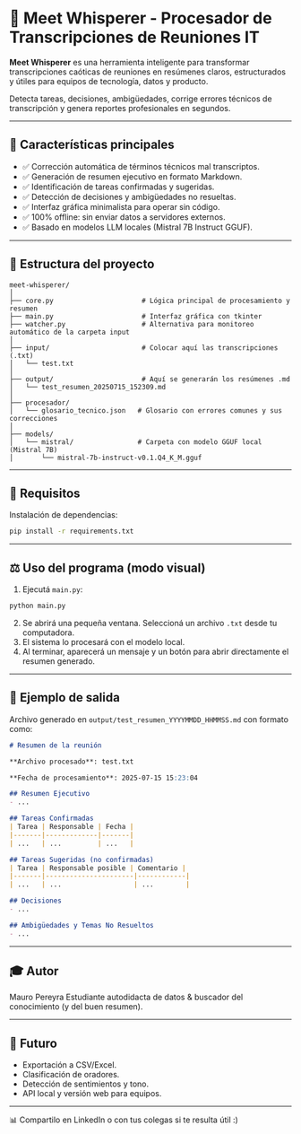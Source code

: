 # 🧠 Meet Whisperer - Procesador de Transcripciones de Reuniones IT

**Meet Whisperer** es una herramienta inteligente para transformar transcripciones caóticas de reuniones en resúmenes claros, estructurados y útiles para equipos de tecnología, datos y producto.

Detecta tareas, decisiones, ambigüedades, corrige errores técnicos de transcripción y genera reportes profesionales en segundos.

---

## 🚀 Características principales

- ✅ Corrección automática de términos técnicos mal transcriptos.
- ✅ Generación de resumen ejecutivo en formato Markdown.
- ✅ Identificación de tareas confirmadas y sugeridas.
- ✅ Detección de decisiones y ambigüedades no resueltas.
- ✅ Interfaz gráfica minimalista para operar sin código.
- ✅ 100% offline: sin enviar datos a servidores externos.
- ✅ Basado en modelos LLM locales (Mistral 7B Instruct GGUF).

---

## 📁 Estructura del proyecto

```
meet-whisperer/
│
├── core.py                      # Lógica principal de procesamiento y resumen
├── main.py                      # Interfaz gráfica con tkinter
├── watcher.py                   # Alternativa para monitoreo automático de la carpeta input
│
├── input/                       # Colocar aquí las transcripciones (.txt)
│   └── test.txt
│
├── output/                      # Aquí se generarán los resúmenes .md
│   └── test_resumen_20250715_152309.md
│
├── procesador/
│   └── glosario_tecnico.json   # Glosario con errores comunes y sus correcciones
│
├── models/
│   └── mistral/                # Carpeta con modelo GGUF local (Mistral 7B)
│       └── mistral-7b-instruct-v0.1.Q4_K_M.gguf
```

---

## 📅 Requisitos

Instalación de dependencias:
```bash
pip install -r requirements.txt
```

---

## ⚖️ Uso del programa (modo visual)

1. Ejecutá `main.py`:
```bash
python main.py
```
2. Se abrirá una pequeña ventana. Seleccioná un archivo `.txt` desde tu computadora.
3. El sistema lo procesará con el modelo local.
4. Al terminar, aparecerá un mensaje y un botón para abrir directamente el resumen generado.

---

## 🎨 Ejemplo de salida
Archivo generado en `output/test_resumen_YYYYMMDD_HHMMSS.md` con formato como:

```markdown
# Resumen de la reunión

**Archivo procesado**: test.txt

**Fecha de procesamiento**: 2025-07-15 15:23:04

## Resumen Ejecutivo
- ...

## Tareas Confirmadas
| Tarea | Responsable | Fecha |
|-------|-------------|-------|
| ...   | ...         | ...   |

## Tareas Sugeridas (no confirmadas)
| Tarea | Responsable posible | Comentario |
|-------|----------------------|------------|
| ...   | ...                  | ...        |

## Decisiones
- ...

## Ambigüedades y Temas No Resueltos
- ...
```

---

## 🎓 Autor

Mauro Pereyra
Estudiante autodidacta de datos & buscador del conocimiento (y del buen resumen).

---

## 🌟 Futuro
- Exportación a CSV/Excel.
- Clasificación de oradores.
- Detección de sentimientos y tono.
- API local y versión web para equipos.

---

📊 Compartilo en LinkedIn o con tus colegas si te resulta útil :)
